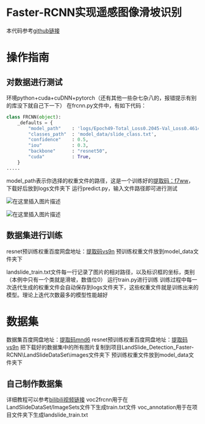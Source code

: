 # Faster-RCNN实现遥感图像滑坡识别
本代码参考[github链接](https://github.com/bubbliiiing/faster-rcnn-pytorch)

# 操作指南
##  对数据进行测试
环境python+cuda+cuDNN+pytorch（还有其他一些杂七杂八的，报错提示有别的库没下就自己下一下）
在frcnn.py文件中，有如下代码：

```python
class FRCNN(object):
    _defaults = {
        "model_path"    : 'logs/Epoch49-Total_Loss0.2045-Val_Loss0.4614.pth',
        "classes_path"  : 'model_data/slide_class.txt',
        "confidence"    : 0.5,
        "iou"           : 0.3,
        "backbone"      : "resnet50",
        "cuda"          : True,
    }
.....
```
model_path表示你选择的权重文件的路径，这是一个训练好的[提取码：f7ww](https://pan.baidu.com/s/1hySf2CvRLs0CdFM4b8DgLQ)，下载好后放到logs文件夹下
运行predict.py，输入文件路径即可进行测试

![在这里插入图片描述](https://img-blog.csdnimg.cn/20201219194438964.jpg?x-oss-process=image/watermark,type_ZmFuZ3poZW5naGVpdGk,shadow_10,text_aHR0cHM6Ly9ibG9nLmNzZG4ubmV0L3dlaXhpbl80NDE4MDIzNg==,size_16,color_FFFFFF,t_70#pic_center)

![在这里插入图片描述](https://img-blog.csdnimg.cn/20201219194508663.jpg?x-oss-process=image/watermark,type_ZmFuZ3poZW5naGVpdGk,shadow_10,text_aHR0cHM6Ly9ibG9nLmNzZG4ubmV0L3dlaXhpbl80NDE4MDIzNg==,size_16,color_FFFFFF,t_70#pic_center)
## 数据集进行训练
resnet预训练权重百度网盘地址：[提取码vs9n](https://pan.baidu.com/s/1HGCku2t-zoroH30JsKWPJA)
预训练权重文件放到model_data文件夹下

landslide_train.txt文件每一行记录了图片的相对路径，以及标识框的坐标，类别（本例中只有一个类就是滑坡，数值位0）
运行train.py进行训练
训练过程中每一次迭代生成的权重文件会自动保存到logs文件夹下，这些权重文件就是训练出来的模型。理论上迭代次数最多的模型性能越好

# 数据集
数据集百度网盘地址：[提取码mnd6](https://pan.baidu.com/s/1950sOcFfDFU6UWz-Dsm_7Q)
resnet预训练权重百度网盘地址：[提取码vs9n](https://pan.baidu.com/s/1HGCku2t-zoroH30JsKWPJA)
把下载好的数据集中的所有图片复制到项目LandSlide_Detection_Faster-RCNN\LandSlideDataSet\images文件夹下
预训练权重文件放到model_data文件夹下

## 自己制作数据集
详细教程可以参考[bilibili视频链接](https://www.bilibili.com/video/BV1BK41157Vs?p=14)
voc2frcnn用于在LandSlideDataSet/ImageSets文件下生成train.txt文件
voc_annotation用于在项目文件夹下生成landslide_train.txt
